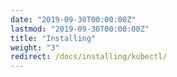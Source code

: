 ```yaml
---
date: "2019-09-30T00:00:00Z"
lastmod: "2019-09-30T00:00:00Z"
title: "Installing"
weight: "3"
redirect: /docs/installing/kubectl/
---
```

